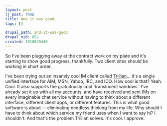 ```yaml
--- 
layout: post
lj_post: TRUE
title: And it was good.
tags: []

drupal_path: and-it-was-good
drupal_nid: 852
created: 1010620440
---
```

So I've been plugging away at the contract work on my plate and it's starting to show good progress, thankfully. Two client sites should be working in short order.

I've been trying out an insanely cool IM client called <A HREF="http://www.trillian.cc">Trillian</a>... it's a single unified interface for AIM, MSN, Yahoo, IRC, and ICQ. How cool is that? Yeah. Cool. It also supports the gratuitously cool 'translucent windows.' I've already set it up with all my accounts, and have received and sent IMs on every imaginable chat service without having to think about a different interface, different client apps, or different features. This is what good software is about -- eliminating needless thinking from my life. Why should I have to think about which service my friend uses when I want to say hi? I shouldn't. And that's the problem Trillian solves. It's cool. I approve.
